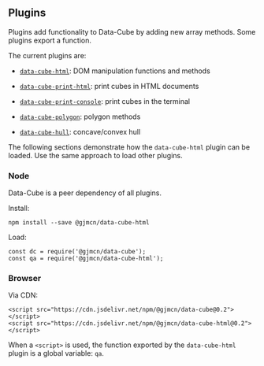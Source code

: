 ## Plugins

Plugins add functionality to Data-Cube by adding new array methods. Some plugins export a function.

The current plugins are:

* [`data-cube-html`](#): DOM manipulation functions and methods

* [`data-cube-print-html`](#): print cubes in HTML documents

* [`data-cube-print-console`](#): print cubes in the terminal

* [`data-cube-polygon`](#): polygon methods

* [`data-cube-hull`](#): concave/convex hull

The following sections demonstrate how the `data-cube-html` plugin can be loaded. Use the same approach to load other plugins.

### Node

Data-Cube is a peer dependency of all plugins.

Install:

```{.no-exec}
npm install --save @gjmcn/data-cube-html
```

Load:

```{.no-exec}
const dc = require('@gjmcn/data-cube');
const qa = require('@gjmcn/data-cube-html');
```

### Browser

Via CDN:

```{.no-exec .html}
<script src="https://cdn.jsdelivr.net/npm/@gjmcn/data-cube@0.2"></script>
<script src="https://cdn.jsdelivr.net/npm/@gjmcn/data-cube-html@0.2"></script>
```

When a `<script>` is used, the function exported by the `data-cube-html` plugin is a global variable: `qa`.
